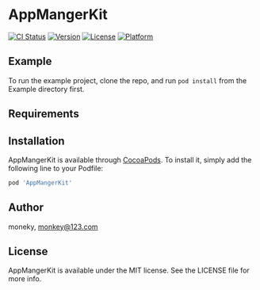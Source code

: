 # AppMangerKit

[![CI Status](https://img.shields.io/travis/moneky/AppMangerKit.svg?style=flat)](https://travis-ci.org/moneky/AppMangerKit)
[![Version](https://img.shields.io/cocoapods/v/AppMangerKit.svg?style=flat)](https://cocoapods.org/pods/AppMangerKit)
[![License](https://img.shields.io/cocoapods/l/AppMangerKit.svg?style=flat)](https://cocoapods.org/pods/AppMangerKit)
[![Platform](https://img.shields.io/cocoapods/p/AppMangerKit.svg?style=flat)](https://cocoapods.org/pods/AppMangerKit)

## Example

To run the example project, clone the repo, and run `pod install` from the Example directory first.

## Requirements

## Installation

AppMangerKit is available through [CocoaPods](https://cocoapods.org). To install
it, simply add the following line to your Podfile:

```ruby
pod 'AppMangerKit'
```

## Author

moneky, monkey@123.com

## License

AppMangerKit is available under the MIT license. See the LICENSE file for more info.

